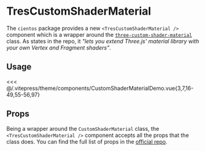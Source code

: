 # TresCustomShaderMaterial <Badge type="warning" text="^3.6.0" />

<DocsDemo>
  <CustomShaderMaterialDemo />
</DocsDemo>

The `cientos` package provides a new `<TresCustomShaderMaterial />` component which is a wrapper around the [`three-custom-shader-material`](https://github.com/FarazzShaikh/THREE-CustomShaderMaterial) class. As states in the repo, it _"lets you extend Three.js' material library with your own Vertex and Fragment shaders"_.

## Usage

<<< @/.vitepress/theme/components/CustomShaderMaterialDemo.vue{3,7,16-49,55-56,97}

## Props

Being a wrapper around the `CustomShaderMaterial` class, the `<TresCustomShaderMaterial />` component accepts all the props that the class does. You can find the full list of props in the [official repo](https://github.com/FarazzShaikh/THREE-CustomShaderMaterial).
